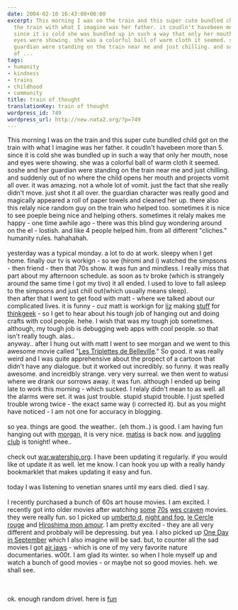 ```yaml
---
date: 2004-02-10 16:43:00+00:00
excerpt: This morning I was on the train and this super cute bundled child got on
  the train with what I imagine was her father. it coudln't havebeen more than 5.
  since it is cold she was bundled up in such a way that only her mouth, nose and
  eyes were showing. she was a colorful ball of warm cloth it seemed. soshe and her
  guardian were standing on the train near me and just chilling. and suddenly out
  of ...
tags:
- humanity
- kindness
- trains
- childhood
- community
title: train of thought
translationKey: train of thought
wordpress_id: 749
wordpress_url: http://new.nata2.org/?p=749
---
```


This morning I was on the train and this super cute bundled child got on the train with what I imagine was her father. it coudln't havebeen more than 5. since it is cold she was bundled up in such a way that only her mouth, nose and eyes were showing. she was a colorful ball of warm cloth it seemed. soshe and her guardian were standing on the train near me and just chilling. and suddenly out of no where the child opens her mouth and projects vomit all over. it was amazing. not a whole lot of vomit. just the fact that she really didn't move. just shot it all over. the guardian character was really good and magically appeared a roll of paper towels and cleaned her up. there also this relaly nice random guy on the train who helped too. sometimes it is nice to see poeple being nice and helping others. sometimes it relaly makes me happy - one time awhile ago - there was this blind guy wondering around on the el - lostish. and like 4 people helped him. from all different "cliches." humanity rules. hahahahah. <br/><br/>yesterday was a typical monday. a lot to do at work. sleepy when I get home. finally our tv is workign - so we (hiromi and i) watched the simpsons - then friend - then that 70s show. it was fun and mindless. I really miss that part about my afternoon schedule. as soon as tv broke (which is strangely around the same time I got my tivo) it all ended. I used to love to fall asleep to the simpsons and just chill out(which usually means sleep). <br/>then after that I went to get food with matt - where we talked about our complicated lives. it is funny - cuz matt is workign for <a href="http://zellestyle.com/links.html">liz</a> making <a href="http://zellestyle.com/">stuff</a> for <a href="http://www.thinkgeek.com">thinkgeek</a> - so I get to hear about his tough job of hanging out and doing crafts with cool people. hehe. I wish that was my tough job sometimes. although, my tough job is debugging web apps with cool people. so that isn't really tough. alas.. <br/>anyway.. after I hung out with matt I went to see morgan and we went to this awesome movie called "<a href="http://www.imdb.com/title/tt0286244/">Les Triplettes de Belleville</a>." So good. it was really weird and I was quite apprehensive about the propect of a cartoon that didn't have any dialogue. but it worked out incredibly. so funny. it was really awesome. and increidbly strange. very very surreal. we then went to watusi where we drank our sorrows away. it was fun. although I ended up being late to work this morning - which sucked. I relaly didn't mean to as well. all the alarms were set. it was just trouble. stupid stupid trouble. I just spelled trouble wrong twice - the exact same way (i corrected it). but as you might have noticed - I am not one for accuracy in blogging. <br/><br/>so yea. things are good. the weather.. (eh thom..) is good. I am having fun hanging out with <a href="http://morgan.attacktexas.com">morgan</a>, it is very nice. <a href="http://www.therats.org">matiss</a> is back now. and <a href="http://www.thejugglers.org">juggling club</a> is tonight! whee..<br/><br/>check out <a href="http://war.watership.org">war.watership.org</a>. I have been updating it regularly. if you would like ot update it as well. let me know. I can hook you up with a really handy bookmarklet that makes updating it easy and fun. <br/><br/>today I was listening to venetian snares until my ears died. died I say.<br/><br/> I recently purchased a bunch of 60s art house movies. I am excited. I recently got into older movies after watching <a href="http://imdb.com/title/tt0068833/">some</a> <a href="http://imdb.com/title/tt0077681/">70s</a> <a href="http://imdb.com/name/nm0000127/">wes craven</a> movies. they were really fun. so I picked up <a href="http://imdb.com/title/tt0045274/">umberto d</a>, <a href="http://imdb.com/title/tt0048434/">night and fog</a>, <a href="http://imdb.com/title/tt0065531/">le Cercle rouge</a> and <a href="http://imdb.com/title/tt0052893/">Hiroshima mon amour</a>. I am pretty excited - they are all very different and probbaly will be depressing. but yea. I also picked up <a href="http://imdb.com/title/tt0230591/">One Day in September</a> which I also imagine will be sad. but, to counter all the sad movies I got <a href="http://www.rottentomatoes.com/m/AirJawsSharksofSouthAfrica-1108611/preview.php">air jaws</a> - which is one of my very favorite nature documentaries. w00t. I am glad its winter. so when I hole myself up and watch a  bunch of good movies - or maybe not so good movies. heh. we shall see. 


<br/><br/>ok. enough random drivel. here is <a href="http://web.ics.purdue.edu/~jslack/duckhunt.php">fun</a>